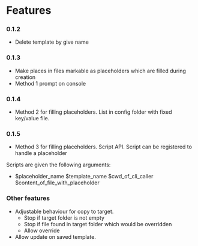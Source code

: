# Features

### 0.1.2

- Delete template by give name

### 0.1.3

- Make places in files markable as placeholders which are filled during creation
 - Method 1 prompt on console

### 0.1.4

- Method 2 for filling placeholders. List in config folder with fixed key/value file. 

### 0.1.5

- Method 3 for filling placeholders. Script API. Script can be registered to handle a placeholder

Scripts are given the following arguments:

- $placeholder_name $template_name $cwd_of_cli_caller $content_of_file_with_placeholder

### Other features

- Adjustable behaviour for copy to target. 
  - Stop if target folder is not empty
  - Stop if file found in target folder which would be overridden
  - Allow override
- Allow update on saved template.
